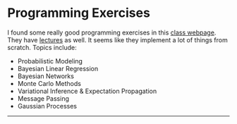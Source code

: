 # Programming Exercises

I found some really good programming exercises in this [class webpage](http://www.it.uu.se/edu/course/homepage/apml/exercises/). They have [lectures](http://www.it.uu.se/edu/course/homepage/apml/lectures) as well. It seems like they implement a lot of things from scratch. Topics include:

* Probabilistic Modeling
* Bayesian Linear Regression
* Bayesian Networks
* Monte Carlo Methods
* Variational Inference & Expectation Propagation
* Message Passing
* Gaussian Processes

---